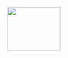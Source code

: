 <p align="center">
  <img width="120" height="100" src="![shroomp](https://user-images.githubusercontent.com/98204248/162878179-b578166d-f376-4155-afba-76aa91842f27.png)">
</p>


